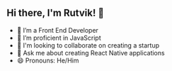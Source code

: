 ## Hi there, I'm Rutvik! 👋

- 🔭 I’m a Front End Developer
- 🌱 I’m proficient in JavaScript
- 👯 I'm looking to collaborate on creating a startup
- 💬 Ask me about creating React Native applications
- 😄 Pronouns: He/Him

<!--
**Rutvik17/Rutvik17** is a ✨ _special_ ✨ repository because its `README.md` (this file) appears on your GitHub profile.

Here are some ideas to get you started:

- 🔭 I’m currently working on ...
- 🌱 I’m currently learning ...
- 👯 I’m looking to collaborate on ...
- 🤔 I’m looking for help with ...
- 💬 Ask me about ...
- 📫 How to reach me: ...
- 😄 Pronouns: ...
- ⚡ Fun fact: ...
-->
